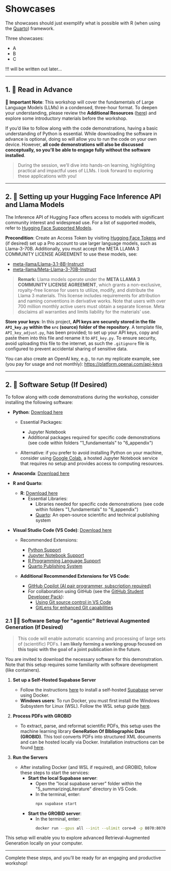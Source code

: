 # Showcases

The showcases should just exemplify what is possible with R (when using the  [Quarto](https://quarto.org/)) framework.

Three showcases:

- A
- B
- C

!!! will be written out later...

---

## 1. 📖 Read in Advance

📢 **Important Note**: This workshop will cover the fundamentals of Large Language Models (LLMs) in a condensed, three-hour format. To deepen your understanding, please review the **Additional Resources** ([here](https://github.com/FennStatistics/introductory-workshop-in-LLMs/tree/main/Additional%20Resources)) and explore some introductory materials before the workshop.

If you’d like to follow along with the code demonstrations, having a basic understanding of Python is essential. While downloading the software in advance is optional, doing so will allow you to run the code on your own device. However, **all code demonstrations will also be discussed conceptually, so you'll be able to engage fully without the software installed**.

> During the session, we’ll dive into hands-on learning, highlighting practical and impactful uses of LLMs. I look forward to exploring these applications with you!



---

## 2. 📝 Setting up your Hugging Face Inference API and Llama Models

The Inference API of Hugging Face offers access to models with significant community interest and widespread use. For a list of supported models, refer to [Hugging Face Supported Models](https://huggingface.co/docs/api-inference/supported-models).

**Precondition**: Create an Access Token by visiting [Hugging Face Tokens](https://huggingface.co/settings/tokens) and (if desired) set up a Pro account to use larger language models, such as Llama-3-70B. Additionally, you must accept the META LLAMA 3 COMMUNITY LICENSE AGREEMENT to use these models, see:

- [meta-llama/Llama-3.1-8B-Instruct](https://huggingface.co/meta-llama/Llama-3.1-8B-Instruct)
- [meta-llama/Meta-Llama-3-70B-Instruct](https://huggingface.co/meta-llama/Meta-Llama-3-70B-Instruct)

> **Remark**: Llama models operate under the **META LLAMA 3 COMMUNITY LICENSE AGREEMENT**, which grants a non-exclusive, royalty-free license for users to utilize, modify, and distribute the Llama 3 materials. This license includes requirements for attribution and naming conventions in derivative works. Note that users with over 700 million monthly active users must obtain a separate license. Meta disclaims all warranties and limits liability for the materials’ use.


**Store your keys**: In this project, **API keys are securely stored in the file `API_key.py` within the `src` (source) folder of the repository**. A template file, `API_key_adjust.py`, has been provided; to set up your API keys, copy and paste them into this file and rename it to `API_key.py`. To ensure security, avoid uploading this file to the internet, as such the `.gitignore` file is configured to prevent accidental sharing of sensitive data.

You can also create an OpenAI key, e.g., to run my replicate example, see (you pay for usage and not monthly): https://platform.openai.com/api-keys

---

## 2. 🔧 Software Setup (If Desired)

To follow along with code demonstrations during the workshop, consider installing the following software:

- **Python**: [Download here](https://www.python.org/downloads/)
  - Essential Packages:
    - Jupyter Notebook
    - Additional packages required for specific code demonstrations (see code within folders "1_fundamentals" to "6_appendix")

  - Alternative: if you prefer to avoid installing Python on your machine, consider using [Google Colab](https://colab.google/), a hosted Jupyter Notebook service that requires no setup and provides access to computing resources.

- **Anaconda**: [Download here](https://www.anaconda.com/download)

- **R and Quarto**:
  - **R**: [Download here](https://posit.co/download/rstudio-desktop/)
    - Essential Libraries:
      - Libraries needed for specific code demonstrations (see code within folders "1_fundamentals" to "6_appendix")
      - [Quarto](https://quarto.org/): An open-source scientific and technical publishing system

- **Visual Studio Code (VS Code)**: [Download here](https://code.visualstudio.com/)
  - Recommended Extensions:
    - [Python Support](https://marketplace.visualstudio.com/items?itemName=ms-python.python)
    - [Jupyter Notebook Support](https://marketplace.visualstudio.com/items?itemName=ms-toolsai.jupyter)
    - [R Programming Language Support](https://marketplace.visualstudio.com/items?itemName=REditorSupport.r)
    - [Quarto Publishing System](https://marketplace.visualstudio.com/items?itemName=quarto.quarto)

  - **Additional Recommended Extensions for VS Code**:
    - [GitHub Copilot (AI pair programmer, subscription required)](https://marketplace.visualstudio.com/items?itemName=GitHub.copilot-chat)
    - For collaboration using GitHub (see the [GitHub Student Developer Pack](https://education.github.com/pack)):
      - [Using Git source control in VS Code](https://code.visualstudio.com/docs/sourcecontrol/overview)
      - [GitLens for enhanced Git capabilities](https://marketplace.visualstudio.com/items?itemName=eamodio.gitlens)


### 2.1 🔧🔧 Software Setup for "agentic" Retrieval Augmented Generation (If Desired)

> This code will enable automatic scanning and processing of large sets of (scientific) PDFs. **I am likely forming a working group focused on this topic with the goal of a joint publication in the future**.

You are invited to download the necessary software for this demonstration. Note that this setup requires some familiarity with software development (like containers).

1. **Set up a Self-Hosted Supabase Server**
   - Follow the instructions [here](https://supabase.com/docs/guides/self-hosting/docker) to install a self-hosted [Supabase](https://supabase.com/) server using Docker.
    - **Windows users**: To run Docker, you must first install the Windows Subsystem for Linux (WSL). Follow the WSL setup guide [here](https://learn.microsoft.com/en-us/windows/wsl/install).

2. **Process PDFs with GROBID**
   - To extract, parse, and reformat scientific PDFs, this setup uses the machine learning library **GeneRation Of BIbliographic Data (GROBID)**. This tool converts PDFs into structured XML documents and can be hosted locally via Docker. Installation instructions can be found [here](https://grobid.readthedocs.io/en/latest/Grobid-docker/#grobid-and-docker-containers).

3. **Run the Servers**
   - After installing Docker (and WSL if required), and GROBID, follow these steps to start the services:
     - **Start the local Supabase server**:
       - Open the "local supabase server" folder within the "5_summarizingLiterature" directory in VS Code.
       - In the terminal, enter:  
         ```bash
         npx supabase start
         ```
     - **Start the GROBID server**:
       - In the terminal, enter:  
         ```bash
         docker run --gpus all --init --ulimit core=0 -p 8070:8070 grobid/grobid:0.8.1
         ```

This setup will enable you to explore advanced Retrieval-Augmented Generation locally on your computer.
   

---

Complete these steps, and you’ll be ready for an engaging and productive workshop!

